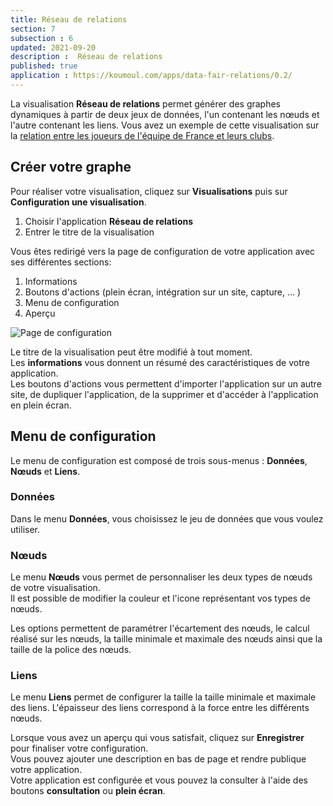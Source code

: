 ```yaml
---
title: Réseau de relations
section: 7
subsection : 6
updated: 2021-09-20
description :  Réseau de relations
published: true
application : https://koumoul.com/apps/data-fair-relations/0.2/
---
```


La visualisation **Réseau de relations** permet générer des graphes dynamiques à partir de deux jeux de données, l'un contenant les nœuds et l'autre contenant les liens. Vous avez un exemple de cette visualisation sur la [relation entre les joueurs de l'équipe de France et leurs clubs](https://opendata.koumoul.com/reuses/relation-entre-les-joueurs-de-l'equipe-de-france-et-leurs-clubs).

## Créer votre graphe

Pour réaliser votre visualisation, cliquez sur **Visualisations** puis sur **Configuration une visualisation**.

1. Choisir l'application **Réseau de relations**
2. Entrer le titre de la visualisation

<p>
</p>

Vous êtes redirigé vers la page de configuration de votre application avec ses différentes sections:

1. Informations
2. Boutons d'actions (plein écran, intégration sur un site, capture, ... )
3. Menu de configuration
4. Aperçu

![Page de configuration](./images/user-guide-backoffice/relation-config.jpg)

Le titre de la visualisation peut être modifié à tout moment.  
Les **informations** vous donnent un résumé des caractéristiques de votre application.  
Les boutons d'actions vous permettent d'importer l'application sur un autre site, de dupliquer l'application, de la supprimer et d'accéder à l'application en plein écran.

## Menu de configuration
Le menu de configuration est composé de trois sous-menus : **Données**, **Nœuds** et **Liens**.

### Données

Dans le menu **Données**, vous choisissez le jeu de données que vous voulez utiliser.  

### Nœuds

Le menu **Nœuds** vous permet de personnaliser les deux types de nœuds de votre visualisation.  
Il est possible de modifier la couleur et l'icone représentant vos types de nœuds.  

Les options permettent de paramétrer l'écartement des nœuds, le calcul réalisé sur les nœuds, la taille minimale et maximale des nœuds ainsi que la taille de la police des nœuds.

### Liens

Le menu **Liens** permet de configurer la taille la taille minimale et maximale des liens. L'épaisseur des liens correspond à la force entre les différents nœuds.

Lorsque vous avez un aperçu qui vous satisfait, cliquez sur **Enregistrer** pour finaliser votre configuration.  
Vous pouvez ajouter une description en bas de page et rendre publique votre application.  
Votre application est configurée et vous pouvez la consulter à l'aide des boutons **consultation** ou **plein écran**.
